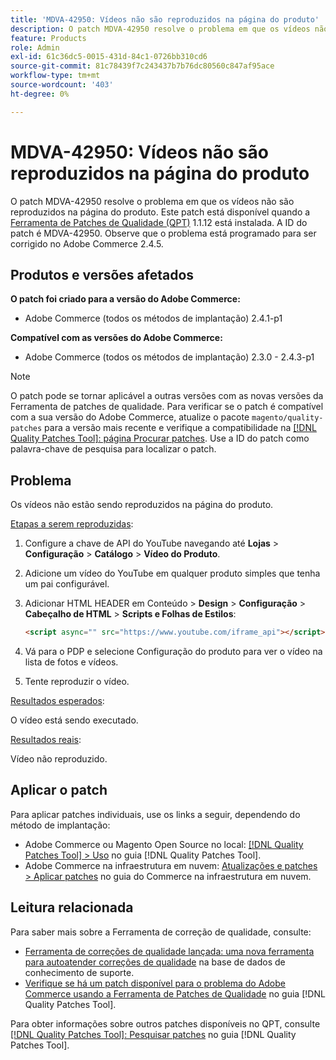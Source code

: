 ```yaml
---
title: 'MDVA-42950: Vídeos não são reproduzidos na página do produto'
description: O patch MDVA-42950 resolve o problema em que os vídeos não são reproduzidos na página do produto. Este patch está disponível quando a [Ferramenta de correções de qualidade (QPT)](https://experienceleague.adobe.com/pt-br/docs/commerce-knowledge-base/kb/announcements/commerce-announcements/magento-quality-patches-released-new-tool-to-self-serve-quality-patches) 1.1.12 está instalada. A ID do patch é MDVA-42950. Observe que o problema está programado para ser corrigido no Adobe Commerce 2.4.5.
feature: Products
role: Admin
exl-id: 61c36dc5-0015-431d-84c1-0726bb310cd6
source-git-commit: 81c78439f7c243437b7b76dc80560c847af95ace
workflow-type: tm+mt
source-wordcount: '403'
ht-degree: 0%

---
```


# MDVA-42950: Vídeos não são reproduzidos na página do produto

O patch MDVA-42950 resolve o problema em que os vídeos não são reproduzidos na página do produto. Este patch está disponível quando a [Ferramenta de Patches de Qualidade (QPT)](https://experienceleague.adobe.com/pt-br/docs/commerce-knowledge-base/kb/announcements/commerce-announcements/magento-quality-patches-released-new-tool-to-self-serve-quality-patches) 1.1.12 está instalada. A ID do patch é MDVA-42950. Observe que o problema está programado para ser corrigido no Adobe Commerce 2.4.5.

## Produtos e versões afetados

**O patch foi criado para a versão do Adobe Commerce:**

* Adobe Commerce (todos os métodos de implantação) 2.4.1-p1

**Compatível com as versões do Adobe Commerce:**

* Adobe Commerce (todos os métodos de implantação) 2.3.0 - 2.4.3-p1

>[!NOTE]
>
>O patch pode se tornar aplicável a outras versões com as novas versões da Ferramenta de patches de qualidade. Para verificar se o patch é compatível com a sua versão do Adobe Commerce, atualize o pacote `magento/quality-patches` para a versão mais recente e verifique a compatibilidade na [[!DNL Quality Patches Tool]: página Procurar patches](https://experienceleague.adobe.com/pt-br/docs/commerce-knowledge-base/kb/announcements/commerce-announcements/magento-quality-patches-released-new-tool-to-self-serve-quality-patches). Use a ID do patch como palavra-chave de pesquisa para localizar o patch.

## Problema

Os vídeos não estão sendo reproduzidos na página do produto.

<u>Etapas a serem reproduzidas</u>:

1. Configure a chave de API do YouTube navegando até **Lojas** > **Configuração** > **Catálogo** > **Vídeo do Produto**.
1. Adicione um vídeo do YouTube em qualquer produto simples que tenha um pai configurável.
1. Adicionar HTML HEADER em Conteúdo > **Design** > **Configuração** > **Cabeçalho de HTML** > **Scripts e Folhas de Estilos**:

   ```HTML
   <script async="" src="https://www.youtube.com/iframe_api"></script>`
   ```

1. Vá para o PDP e selecione Configuração do produto para ver o vídeo na lista de fotos e vídeos.
1. Tente reproduzir o vídeo.

<u>Resultados esperados</u>:

O vídeo está sendo executado.

<u>Resultados reais</u>:

Vídeo não reproduzido.

## Aplicar o patch

Para aplicar patches individuais, use os links a seguir, dependendo do método de implantação:

* Adobe Commerce ou Magento Open Source no local: [[!DNL Quality Patches Tool] > Uso](/help/tools/quality-patches-tool/usage.md) no guia [!DNL Quality Patches Tool].
* Adobe Commerce na infraestrutura em nuvem: [Atualizações e patches > Aplicar patches](https://experienceleague.adobe.com/docs/commerce-cloud-service/user-guide/develop/upgrade/apply-patches.html?lang=pt-BR) no guia do Commerce na infraestrutura em nuvem.

## Leitura relacionada

Para saber mais sobre a Ferramenta de correção de qualidade, consulte:

* [Ferramenta de correções de qualidade lançada: uma nova ferramenta para autoatender correções de qualidade](https://experienceleague.adobe.com/pt-br/docs/commerce-knowledge-base/kb/announcements/commerce-announcements/magento-quality-patches-released-new-tool-to-self-serve-quality-patches) na base de dados de conhecimento de suporte.
* [Verifique se há um patch disponível para o problema do Adobe Commerce usando a Ferramenta de Patches de Qualidade](/help/tools/quality-patches-tool/patches-available-in-qpt/check-patch-for-magento-issue-with-magento-quality-patches.md) no guia [!DNL Quality Patches Tool].

Para obter informações sobre outros patches disponíveis no QPT, consulte [[!DNL Quality Patches Tool]: Pesquisar patches](https://experienceleague.adobe.com/tools/commerce-quality-patches/index.html?lang=pt-BR) no guia [!DNL Quality Patches Tool].
